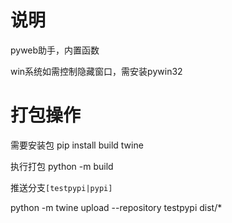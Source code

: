 # 说明
pyweb助手，内置函数

win系统如需控制隐藏窗口，需安装pywin32

# 打包操作
需要安装包
pip install build twine

执行打包
python -m build

推送分支`[testpypi|pypi]`

python -m twine upload --repository testpypi dist/*